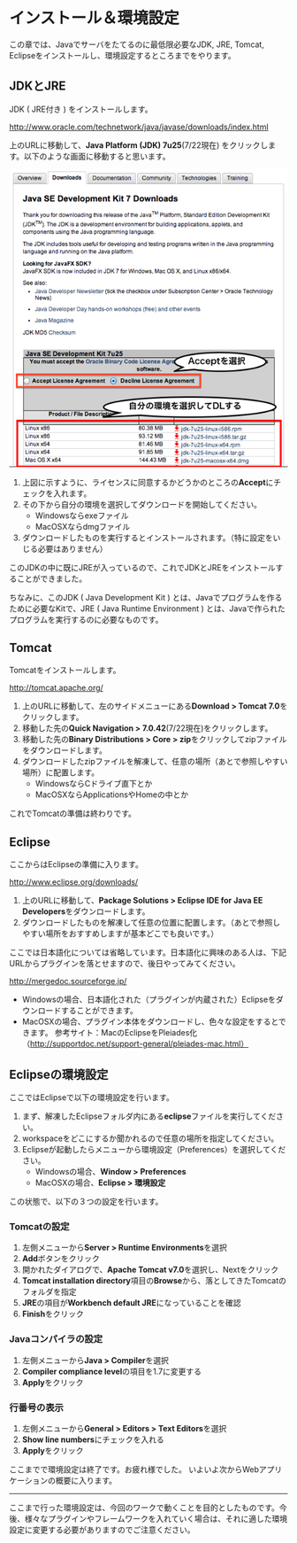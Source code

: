 # インストール＆環境設定

この章では、Javaでサーバをたてるのに最低限必要なJDK, JRE, Tomcat, Eclipseをインストールし、環境設定するところまでをやります。

## JDKとJRE

JDK ( JRE付き ) をインストールします。

http://www.oracle.com/technetwork/java/javase/downloads/index.html

上のURLに移動して、**Java Platform (JDK) 7u25**(7/22現在) をクリックします。以下のような画面に移動すると思います。

![J2SE](images/J2SEDL.png)

1. 上図に示すように、ライセンスに同意するかどうかのところの**Accept**にチェックを入れます。
2. その下から自分の環境を選択してダウンロードを開始してください。
	+ Windowsならexeファイル
	+ MacOSXならdmgファイル
3. ダウンロードしたものを実行するとインストールされます。（特に設定をいじる必要はありません）

このJDKの中に既にJREが入っているので、これでJDKとJREをインストールすることができました。

ちなみに、このJDK ( Java Development Kit ) とは、Javaでプログラムを作るために必要なKitで、JRE ( Java Runtime Environment ) とは、Javaで作られたプログラムを実行するのに必要なものです。


## Tomcat

Tomcatをインストールします。

http://tomcat.apache.org/

1. 上のURLに移動して、左のサイドメニューにある**Download > Tomcat 7.0**をクリックします。
2. 移動した先の**Quick Navigation > 7.0.42**(7/22現在)をクリックします。
3. 移動した先の**Binary Distributions > Core > zip**をクリックしてzipファイルをダウンロードします。
4. ダウンロードしたzipファイルを解凍して、任意の場所（あとで参照しやすい場所）に配置します。
	+ WindowsならCドライブ直下とか
	+ MacOSXならApplicationsやHomeの中とか

これでTomcatの準備は終わりです。

## Eclipse

ここからはEclipseの準備に入ります。

http://www.eclipse.org/downloads/

1. 上のURLに移動して、**Package Solutions > Eclipse IDE for Java EE Developers**をダウンロードします。
2. ダウンロードしたものを解凍して任意の位置に配置します。（あとで参照しやすい場所をおすすめしますが基本どこでも良いです。）
 
ここでは日本語化については省略しています。日本語化に興味のある人は、下記URLからプラグインを落とせますので、後日やってみてください。

http://mergedoc.sourceforge.jp/

+ Windowsの場合、日本語化された（プラグインが内蔵された）Eclipseをダウンロードすることができます。
+ MacOSXの場合、プラグイン本体をダウンロードし、色々な設定をするとできます。
参考サイト：MacのEclipseをPleiades化（http://supportdoc.net/support-general/pleiades-mac.html）


## Eclipseの環境設定

ここではEclipseで以下の環境設定を行います。

1. まず、解凍したEclipseフォルダ内にある**eclipse**ファイルを実行してください。
2. workspaceをどこにするか聞かれるので任意の場所を指定してください。
3. Eclipseが起動したらメニューから環境設定（Preferences）を選択してください。
	+ Windowsの場合、**Window > Preferences**
	+ MacOSXの場合、**Eclipse > 環境設定**

この状態で、以下の３つの設定を行います。


### Tomcatの設定

1. 左側メニューから**Server > Runtime Environments**を選択
2. **Add**ボタンをクリック
3. 開かれたダイアログで、**Apache Tomcat v7.0**を選択し、Nextをクリック
4. **Tomcat installation directory**項目の**Browse**から、落としてきたTomcatのフォルダを指定
5. **JRE**の項目が**Workbench default JRE**になっていることを確認
6. **Finish**をクリック


### Javaコンパイラの設定

1. 左側メニューから**Java > Compiler**を選択
2. **Compiler compliance level**の項目を1.7に変更する
3. **Apply**をクリック


### 行番号の表示

1. 左側メニューから**General > Editors > Text Editors**を選択
2. **Show line numbers**にチェックを入れる
3. **Apply**をクリック


ここまでで環境設定は終了です。お疲れ様でした。
いよいよ次からWebアプリケーションの概要に入ります。

---
ここまで行った環境設定は、今回のワークで動くことを目的としたものです。今後、様々なプラグインやフレームワークを入れていく場合は、それに適した環境設定に変更する必要がありますのでご注意ください。